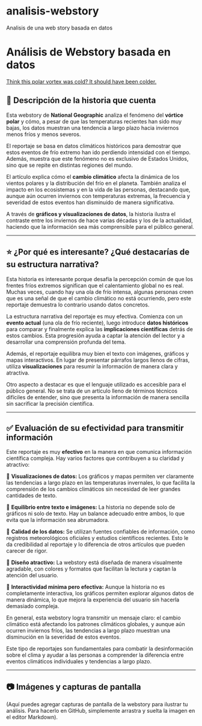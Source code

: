 # analisis-webstory
 Analisis de una web story basada en datos
# Análisis de Webstory basada en datos  

[Think this polar vortex was cold? It should have been colder.](https://www.nationalgeographic.com/environment/article/this-polar-vortex-should-have-been-colder)  

## 📖 Descripción de la historia que cuenta  

Esta webstory de **National Geographic** analiza el fenómeno del **vórtice polar** y cómo, a pesar de que las temperaturas recientes han sido muy bajas, los datos muestran una tendencia a largo plazo hacia inviernos menos fríos y menos severos.  

El reportaje se basa en datos climáticos históricos para demostrar que estos eventos de frío extremo han ido perdiendo intensidad con el tiempo. Además, muestra que este fenómeno no es exclusivo de Estados Unidos, sino que se repite en distintas regiones del mundo.  

El artículo explica cómo el **cambio climático** afecta la dinámica de los vientos polares y la distribución del frío en el planeta. También analiza el impacto en los ecosistemas y en la vida de las personas, destacando que, aunque aún ocurren inviernos con temperaturas extremas, la frecuencia y severidad de estos eventos han disminuido de manera significativa.  

A través de **gráficos y visualizaciones de datos**, la historia ilustra el contraste entre los inviernos de hace varias décadas y los de la actualidad, haciendo que la información sea más comprensible para el público general.  

---

## ⭐ ¿Por qué es interesante? ¿Qué destacarías de su estructura narrativa?  

Esta historia es interesante porque desafía la percepción común de que los frentes fríos extremos significan que el calentamiento global no es real. Muchas veces, cuando hay una ola de frío intensa, algunas personas creen que es una señal de que el cambio climático no está ocurriendo, pero este reportaje demuestra lo contrario usando datos concretos.  

La estructura narrativa del reportaje es muy efectiva. Comienza con un **evento actual** (una ola de frío reciente), luego introduce **datos históricos** para comparar y finalmente explica las **implicaciones científicas** detrás de estos cambios. Esta progresión ayuda a captar la atención del lector y a desarrollar una comprensión profunda del tema.  

Además, el reportaje equilibra muy bien el texto con imágenes, gráficos y mapas interactivos. En lugar de presentar párrafos largos llenos de cifras, utiliza **visualizaciones** para resumir la información de manera clara y atractiva.  

Otro aspecto a destacar es que el lenguaje utilizado es accesible para el público general. No se trata de un artículo lleno de términos técnicos difíciles de entender, sino que presenta la información de manera sencilla sin sacrificar la precisión científica.  

---

## ✅ Evaluación de su efectividad para transmitir información  

Este reportaje es muy **efectivo** en la manera en que comunica información científica compleja. Hay varios factores que contribuyen a su claridad y atractivo:  

🔹 **Visualizaciones de datos:** Los gráficos y mapas permiten ver claramente las tendencias a largo plazo en las temperaturas invernales, lo que facilita la comprensión de los cambios climáticos sin necesidad de leer grandes cantidades de texto.  

🔹 **Equilibrio entre texto e imágenes:** La historia no depende solo de gráficos ni solo de texto. Hay un balance adecuado entre ambos, lo que evita que la información sea abrumadora.  

🔹 **Calidad de los datos:** Se utilizan fuentes confiables de información, como registros meteorológicos oficiales y estudios científicos recientes. Esto le da credibilidad al reportaje y lo diferencia de otros artículos que pueden carecer de rigor.  

🔹 **Diseño atractivo:** La webstory está diseñada de manera visualmente agradable, con colores y formatos que facilitan la lectura y captan la atención del usuario.  

🔹 **Interactividad mínima pero efectiva:** Aunque la historia no es completamente interactiva, los gráficos permiten explorar algunos datos de manera dinámica, lo que mejora la experiencia del usuario sin hacerla demasiado compleja.  

En general, esta webstory logra transmitir un mensaje claro: el cambio climático está afectando los patrones climáticos globales, y aunque aún ocurren inviernos fríos, las tendencias a largo plazo muestran una disminución en la severidad de estos eventos.  

Este tipo de reportajes son fundamentales para combatir la desinformación sobre el clima y ayudar a las personas a comprender la diferencia entre eventos climáticos individuales y tendencias a largo plazo.  

---

## 📷 Imágenes y capturas de pantalla  

(Aquí puedes agregar capturas de pantalla de la webstory para ilustrar tu análisis. Para hacerlo en GitHub, simplemente arrastra y suelta la imagen en el editor Markdown).  
